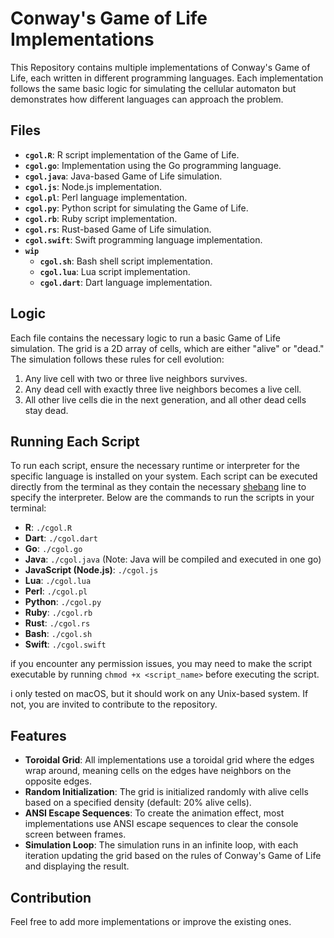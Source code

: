 # Conway's Game of Life Implementations

This Repository contains multiple implementations of Conway's Game of Life, each written in different programming languages. Each implementation follows the same basic logic for simulating the cellular automaton but demonstrates how different languages can approach the problem.

## Files

- **`cgol.R`**: R script implementation of the Game of Life.
- **`cgol.go`**: Implementation using the Go programming language.
- **`cgol.java`**: Java-based Game of Life simulation.
- **`cgol.js`**: Node.js implementation.
- **`cgol.pl`**: Perl language implementation.
- **`cgol.py`**: Python script for simulating the Game of Life.
- **`cgol.rb`**: Ruby script implementation.
- **`cgol.rs`**: Rust-based Game of Life simulation.
- **`cgol.swift`**: Swift programming language implementation.
- **`wip`**
    - **`cgol.sh`**: Bash shell script implementation.
    - **`cgol.lua`**: Lua script implementation.
    - **`cgol.dart`**: Dart language implementation.

## Logic

Each file contains the necessary logic to run a basic Game of Life simulation. The grid is a 2D array of cells, which are either "alive" or "dead." The simulation follows these rules for cell evolution:

1. Any live cell with two or three live neighbors survives.
2. Any dead cell with exactly three live neighbors becomes a live cell.
3. All other live cells die in the next generation, and all other dead cells stay dead.

## Running Each Script

To run each script, ensure the necessary runtime or interpreter for the specific language is installed on your system. 
Each script can be executed directly from the terminal as they contain the necessary [shebang](https://en.wikipedia.org/wiki/Shebang_(Unix)) line to specify the interpreter. 
Below are the commands to run the scripts in your terminal:

- **R**: `./cgol.R`
- **Dart**: `./cgol.dart`
- **Go**: `./cgol.go`
- **Java**: `./cgol.java` (Note: Java will be compiled and executed in one go)
- **JavaScript (Node.js)**: `./cgol.js`
- **Lua**: `./cgol.lua`
- **Perl**: `./cgol.pl`
- **Python**: `./cgol.py`
- **Ruby**: `./cgol.rb`
- **Rust**: `./cgol.rs`
- **Bash**: `./cgol.sh`
- **Swift**: `./cgol.swift`

if you encounter any permission issues, you may need to make the script executable by running `chmod +x <script_name>` before executing the script.

i only tested on macOS, but it should work on any Unix-based system. If not, you are invited to contribute to the repository.

## Features

- **Toroidal Grid**: All implementations use a toroidal grid where the edges wrap around, meaning cells on the edges have neighbors on the opposite edges.
- **Random Initialization**: The grid is initialized randomly with alive cells based on a specified density (default: 20% alive cells).
- **ANSI Escape Sequences**: To create the animation effect, most implementations use ANSI escape sequences to clear the console screen between frames.
- **Simulation Loop**: The simulation runs in an infinite loop, with each iteration updating the grid based on the rules of Conway's Game of Life and displaying the result.

## Contribution

Feel free to add more implementations or improve the existing ones.
